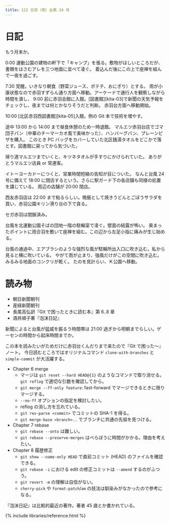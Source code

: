 ```yaml
---
title: 122 日目（雨）台風 24 号
---
```


# 日記

もう月末か。

0:00 運動公園の建物の軒下で「キャンプ」を張る。敷物がほしいところだが、書類をはさむアレを三つ地面に並べて凌ぐ。
着込んだ後にこの上で座禅を組んで一夜を過ごす。

7:30 覚醒。いきなり朝食（野菜ジュース、ポテチ、おにぎり）とする。
雨が小康状態なので赤羽すずらん通り方面へ移動。アーケードで通行人を観察しながら時間を潰し、
9:00 前に赤羽会館に入館。[図書館][kita-03]で新聞の天気予報をチェックし、夜までは何とかなりそうだと判断。
赤羽台方面へ移動開始。

10:00 [北区赤羽西図書館][kita-05]入館。例の Git 本で技術を増やす。

途中 13:00 から 14:00 まで昼食休憩のため一時退館。
マルエツ赤羽台店でゴマ団子パン（中華のチーマーカオ風で美味かった）、ハンバーグパン、プレーンピザを購入。
このとき PC バッグをカバーしていた北区銭湯タオルをどこかで落とす。図書館に戻ってから気づいた。

帰り道マルエツまでいくと、キツネタオルが手すりにかけられていた。
ありがとうマルエツ店員 or 常連客。

イトーヨーカドーにつくと、営業時間短縮の告知が目についた。
なんと台風 24 号に備えて 18:00 に閉店するという。さらに駅ガード下の各店舗も同様の処置を講じている。
周辺の店舗が 20:00 閉店。

西友赤羽店は 22:00 まで粘るらしい。晩飯として焼きうどんとごぼうサラダを買い、赤羽公園キリン滑り台の下で貪る。

セガ赤羽は閉鎖済み。

台風を北運動公園そばの団地一階の駐輪室で凌ぐ。壁面の結露が怖い。
奥まったポイントに雨合羽を敷いて座禅を組む。この辺から左足小指に痛みが生じ始める。

台風の通過中、エアブラシのような強烈な風が駐輪所出入口に吹き込む。私から見ると横に吹いている。
やがて雨が止まり、強風だけがこの空間に吹き込む。みるみる地面のコンクリが乾く。
たのを見計らい、Ｋ公園へ移動。

# 読み物

* 朝日新聞朝刊
* 産経新聞朝刊
* 長尾高弘訳『Git で困ったときに読む本』第 6..8 章
* 酒井順子著『泡沫日記』

新聞によると台風が猛威を振るう時間帯は 21:00 過ぎから明朝までらしい。ゲーセンの時間から起床時間までか。

この本を読みたいがためだけに赤羽台くんだりまで来たので『Git で困った～』ノート。
今日読むところではオリジナルコマンド `clone-with-branches` と `simple-commit` が大活躍する。

* Chapter 6 merge
  * マージは `git reset --hard HEAD@{1}` のようなコマンドで取り消せる。`git reflog` で適切な引数を確認してから。
  * `git merge --ff-only feature`: fast-forward でマージできるときに限りマージする。
  * `--no-ff` オプションの指定を検討したい。
  * reflog の消し方を忘れている。
  * `git rev-parse <commit>` でコミットの SHA-1 を得る。
  * `git merge-base <branch>..` でブランチに共通の先祖を見つける。
* Chapter 7 rebase
  * `git rebase --onto` は難しい。
  * `git rebase --preserve-merges` はべらぼうに時間がかかる。理由を考えたい。
* Chapter 8 履歴修正
  * `git show --name-only HEAD` で直前コミット (HEAD) のファイルを確認できる。
  * `git rebase -i` における edit の修正コミットは `--amend` するのがふつう。
  * `git revert -m` の理解は自信がない。
  * `cherry-pick` や `format-patch`/`am` の技法は馴染みがなかったので参考になる。

『泡沫日記』は比較的最近の著作。著者 45 歳とか書かれている。

{% include libraries/reference.html %}
